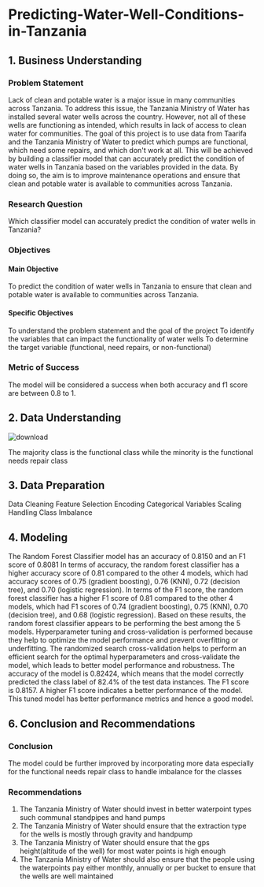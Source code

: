 # Predicting-Water-Well-Conditions-in-Tanzania
## 1.  Business Understanding
### Problem Statement
Lack of clean and potable water is a major issue in many communities across Tanzania. To address this issue, the Tanzania Ministry of Water has installed several water wells across the country.
However, not all of these wells are functioning as intended, which results in lack of access to clean water for communities.
The goal of this project is to use data from Taarifa and the Tanzania Ministry of Water to predict which pumps are functional, which need some repairs, and which don't work at all.
This will be achieved by building a classifier model that can accurately predict the condition of water wells in Tanzania based on the variables provided in the data. By doing so, the aim is to improve maintenance operations and ensure that clean and potable water is available to communities across Tanzania.

### Research Question
Which classifier model can accurately predict the condition of water wells in Tanzania?

### Objectives
#### Main Objective
To predict the condition of water wells in Tanzania to ensure that clean and potable water is available to communities across Tanzania.
#### Specific Objectives
To understand the problem statement and the goal of the project
 To identify the variables that can impact the functionality of water wells
 To determine the target variable (functional, need repairs, or non-functional)
 
### Metric of Success
The model will be considered a success when both accuracy and f1 score are between 0.8 to 1.

## 2. Data Understanding
![download](https://user-images.githubusercontent.com/71209567/218337773-7a0d06dc-ef2f-4e17-adf3-472e4d730454.png)

The majority class is the functional class while the minority is the functional needs repair class
 
## 3. Data Preparation
Data Cleaning
Feature Selection
Encoding Categorical Variables
Scaling
Handling Class Imbalance

## 4. Modeling
The Random Forest Classifier model has an accuracy of 0.8150 and an F1 score of 0.8081
In terms of accuracy, the random forest classifier has a higher accuracy score of 0.81 compared to the other 4 models, which had accuracy scores of 0.75 (gradient boosting), 0.76 (KNN), 0.72 (decision tree), and 0.70 (logistic regression).
In terms of the F1 score, the random forest classifier has a higher F1 score of 0.81 compared to the other 4 models, which had F1 scores of 0.74 (gradient boosting), 0.75 (KNN), 0.70 (decision tree), and 0.68 (logistic regression).
Based on these results, the random forest classifier appears to be performing the best among the 5 models. 
Hyperparameter tuning and cross-validation is performed because they help to optimize the model performance and prevent overfitting or underfitting.
The randomized search cross-validation helps to perform an efficient search for the optimal hyperparameters and cross-validate the model, which leads to better model performance and robustness.
The accuracy of the model is 0.82424, which means that the model correctly predicted the class label of 82.4% of the test data instances.
The F1 score is 0.8157. A higher F1 score indicates a better performance of the model.
This tuned model has better performance metrics and hence a good model.

 
## 6. Conclusion and Recommendations
### Conclusion
The model could be further improved by incorporating more data especially for the functional needs repair class to handle imbalance for the classes

### Recommendations
1. The Tanzania Ministry of Water should invest in better waterpoint types such communal standpipes and hand pumps
2. The Tanzania Ministry of Water should ensure that the extraction type for the wells is mostly through gravity and handpump
3. The Tanzania Ministry of Water should ensure that the gps height(altitude of the well) for most water points is high enough
4. The Tanzania Ministry of Water should also ensure that the people using the waterpoints pay either monthly, annually or per bucket to ensure that the wells are well maintained
 
 

